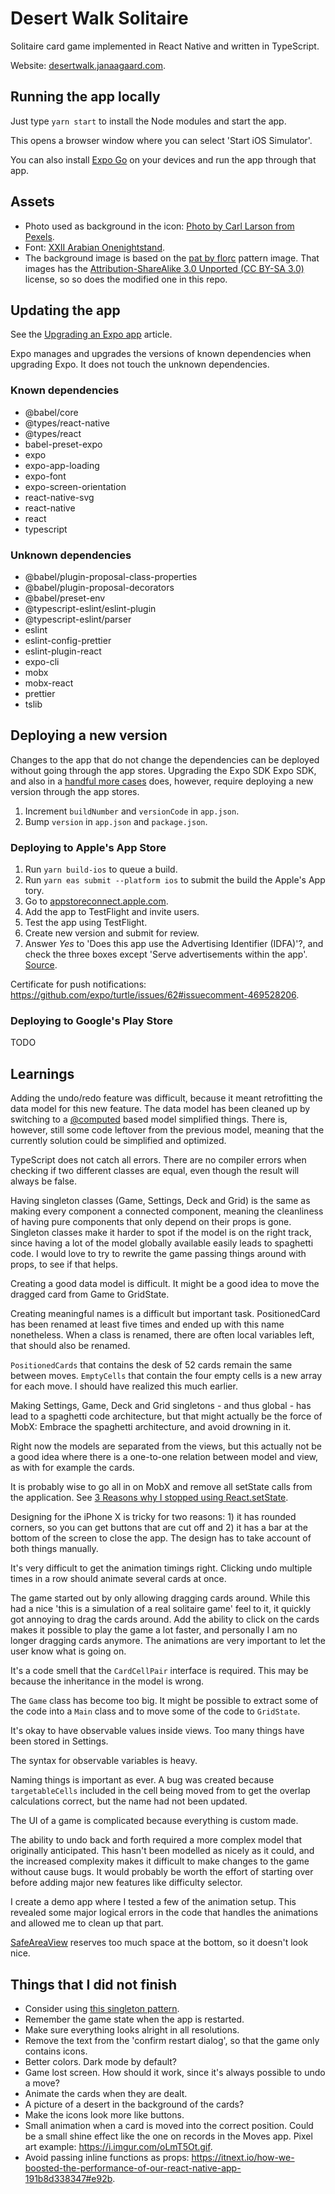 # Desert Walk Solitaire

Solitaire card game implemented in React Native and written in TypeScript.

Website: [desertwalk.janaagaard.com](https://desertwalk.janaagaard.com/).

## Running the app locally

Just type `yarn start` to install the Node modules and start the app.

This opens a browser window where you can select 'Start iOS Simulator'.

You can also install [Expo Go](https://expo.dev/tools) on your devices and run the app through that app.

## Assets

- Photo used as background in the icon: [Photo by Carl Larson from Pexels](https://www.pexels.com/photo/saraha-desert-1123567/).
- Font: [XXII Arabian Onenightstand](http://www.dafont.com/xxii-arabian-onenightstand.font?text=Desert+Walk+A+2+3+4+5+6+7+8+9+10+J+Q+K).
- The background image is based on the [pat by florc](http://www.colourlovers.com/pattern/50713/pat) pattern image. That images has the [Attribution-ShareAlike 3.0 Unported (CC BY-SA 3.0)](https://creativecommons.org/licenses/by-nc-sa/3.0/) license, so so does the modified one in this repo.

## Updating the app

See the [Upgrading an Expo app](https://janaagaard.com/blog/2020-05-04-upgrading-an-expo-app) article.

Expo manages and upgrades the versions of known dependencies when upgrading Expo. It does not touch the unknown dependencies.

### Known dependencies

- @babel/core
- @types/react-native
- @types/react
- babel-preset-expo
- expo
- expo-app-loading
- expo-font
- expo-screen-orientation
- react-native-svg
- react-native
- react
- typescript

### Unknown dependencies

- @babel/plugin-proposal-class-properties
- @babel/plugin-proposal-decorators
- @babel/preset-env
- @typescript-eslint/eslint-plugin
- @typescript-eslint/parser
- eslint
- eslint-config-prettier
- eslint-plugin-react
- expo-cli
- mobx
- mobx-react
- prettier
- tslib

## Deploying a new version

Changes to the app that do not change the dependencies can be deployed without going through the app stores. Upgrading the Expo SDK Expo SDK, and also in a [handful more cases](https://docs.expo.dev/workflow/publishing/#limitations) does, however, require deploying a new version through the app stores.

1. Increment `buildNumber` and `versionCode` in `app.json`.
2. Bump `version` in `app.json` and `package.json`.

### Deploying to Apple's App Store

1. Run `yarn build-ios` to queue a build.
2. Run `yarn eas submit --platform ios` to submit the build the Apple's App tory.
3. Go to [appstoreconnect.apple.com](https://appstoreconnect.apple.com/).
4. Add the app to TestFlight and invite users.
5. Test the app using TestFlight.
6. Create new version and submit for review.
7. Answer _Yes_ to 'Does this app use the Advertising Identifier (IDFA)'?, and check the three boxes except 'Serve advertisements within the app'. [Source](https://segment.com/docs/connections/sources/catalog/libraries/mobile/ios/quickstart/#step-5-submitting-to-the-app-store).

Certificate for push notifications: <https://github.com/expo/turtle/issues/62#issuecomment-469528206>.

### Deploying to Google's Play Store

TODO

## Learnings

Adding the undo/redo feature was difficult, because it meant retrofitting the data model for this new feature. The data model has been cleaned up by switching to a [@computed](https://mobx.js.org/computeds.html) based model simplified things. There is, however, still some code leftover from the previous model, meaning that the currently solution could be simplified and optimized.

TypeScript does not catch all errors. There are no compiler errors when checking if two different classes are equal, even though the result will always be false.

Having singleton classes (Game, Settings, Deck and Grid) is the same as making every component a connected component, meaning the cleanliness of having pure components that only depend on their props is gone. Singleton classes make it harder to spot if the model is on the right track, since having a lot of the model globally available easily leads to spaghetti code. I would love to try to rewrite the game passing things around with props, to see if that helps.

Creating a good data model is difficult. It might be a good idea to move the dragged card from Game to GridState.

Creating meaningful names is a difficult but important task. PositionedCard has been renamed at least five times and ended up with this name nonetheless. When a class is renamed, there are often local variables left, that should also be renamed.

`PositionedCards` that contains the desk of 52 cards remain the same between moves. `EmptyCells` that contain the four empty cells is a new array for each move. I should have realized this much earlier.

Making Settings, Game, Deck and Grid singletons - and thus global - has lead to a spaghetti code architecture, but that might actually be the force of MobX: Embrace the spaghetti architecture, and avoid drowning in it.

Right now the models are separated from the views, but this actually not be a good idea where there is a one-to-one relation between model and view, as with for example the cards.

It is probably wise to go all in on MobX and remove all setState calls from the application. See [3 Reasons why I stopped using React.setState](https://blog.cloudboost.io/3-reasons-why-i-stopped-using-react-setstate-ab73fc67a42e).

Designing for the iPhone X is tricky for two reasons: 1) it has rounded corners, so you can get buttons that are cut off and 2) it has a bar at the bottom of the screen to close the app. The design has to take account of both things manually.

It's very difficult to get the animation timings right. Clicking undo multiple times in a row should animate several cards at once.

The game started out by only allowing dragging cards around. While this had a nice 'this is a simulation of a real solitaire game' feel to it, it quickly got annoying to drag the cards around. Add the ability to click on the cards makes it possible to play the game a lot faster, and personally I am no longer dragging cards anymore. The animations are very important to let the user know what is going on.

It's a code smell that the `CardCellPair` interface is required. This may be because the inheritance in the model is wrong.

The `Game` class has become too big. It might be possible to extract some of the code into a `Main` class and to move some of the code to `GridState`.

It's okay to have observable values inside views. Too many things have been stored in Settings.

The syntax for observable variables is heavy.

Naming things is important as ever. A bug was created because `targetableCells` included in the cell being moved from to get the overlap calculations correct, but the name had not been updated.

The UI of a game is complicated because everything is custom made.

The ability to undo back and forth required a more complex model that originally anticipated. This hasn't been modelled as nicely as it could, and the increased complexity makes it difficult to make changes to the game without cause bugs. It would probably be worth the effort of starting over before adding major new features like difficulty selector.

I create a demo app where I tested a few of the animation setup. This revealed some major logical errors in the code that handles the animations and allowed me to clean up that part.

[SafeAreaView](https://docs.expo.io/versions/v32.0.0/react-native/safeareaview/) reserves too much space at the bottom, so it doesn't look nice.

## Things that I did not finish

- Consider using [this singleton pattern](https://wanago.io/2019/11/11/javascript-design-patterns-1-singleton-and-the-module/#crayon-5e26b0cf71d61490784531).
- Remember the game state when the app is restarted.
- Make sure everything looks alright in all resolutions.
- Remove the text from the 'confirm restart dialog', so that the game only contains icons.
- Better colors. Dark mode by default?
- Game lost screen. How should it work, since it's always possible to undo a move?
- Animate the cards when they are dealt.
- A picture of a desert in the background of the cards?
- Make the icons look more like buttons.
- Small animation when a card is moved into the correct position. Could be a small shine effect like the one on records in the Moves app. Pixel art example: <https://i.imgur.com/oLmT5Ot.gif>.
- Avoid passing inline functions as props: <https://itnext.io/how-we-boosted-the-performance-of-our-react-native-app-191b8d338347#e92b>.
